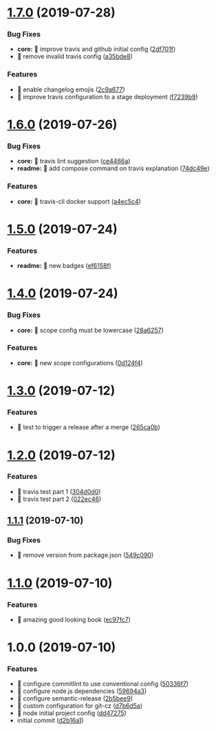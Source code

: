 # [1.7.0](https://github.com/rcmoutinho/automated-release/compare/v1.6.0...v1.7.0) (2019-07-28)


### Bug Fixes

* **core:** 🐛 improve travis and github initial config ([2df701f](https://github.com/rcmoutinho/automated-release/commit/2df701f))
* 🐛 remove invalid travis config ([a35bde8](https://github.com/rcmoutinho/automated-release/commit/a35bde8))


### Features

* 🎸 enable changelog emojis ([2c9a677](https://github.com/rcmoutinho/automated-release/commit/2c9a677))
* 🎸 improve travis configuration to a stage deployment ([f7239b9](https://github.com/rcmoutinho/automated-release/commit/f7239b9))

# [1.6.0](https://github.com/rcmoutinho/automated-release/compare/v1.5.0...v1.6.0) (2019-07-26)


### Bug Fixes

* **core:** 🐛 travis lint suggestion ([ce4466a](https://github.com/rcmoutinho/automated-release/commit/ce4466a))
* **readme:** 🐛 add compose command on travis explanation ([74dc49e](https://github.com/rcmoutinho/automated-release/commit/74dc49e))


### Features

* **core:** 🎸 travis-cli docker support ([a4ec5c4](https://github.com/rcmoutinho/automated-release/commit/a4ec5c4))

# [1.5.0](https://github.com/rcmoutinho/automated-release/compare/v1.4.0...v1.5.0) (2019-07-24)


### Features

* **readme:** 🎸 new badges ([ef6158f](https://github.com/rcmoutinho/automated-release/commit/ef6158f))

# [1.4.0](https://github.com/rcmoutinho/automated-release/compare/v1.3.0...v1.4.0) (2019-07-24)


### Bug Fixes

* **core:** 🐛 scope config must be lowercase ([28a6257](https://github.com/rcmoutinho/automated-release/commit/28a6257))


### Features

* **core:** 🎸 new scope configurations ([0d124f4](https://github.com/rcmoutinho/automated-release/commit/0d124f4))

# [1.3.0](https://github.com/rcmoutinho/automated-release/compare/v1.2.0...v1.3.0) (2019-07-12)


### Features

* 🎸 test to trigger a release after a merge ([265ca0b](https://github.com/rcmoutinho/automated-release/commit/265ca0b))

# [1.2.0](https://github.com/rcmoutinho/automated-release/compare/v1.1.1...v1.2.0) (2019-07-12)


### Features

* 🎸 travis test part 1 ([304d0d0](https://github.com/rcmoutinho/automated-release/commit/304d0d0))
* 🎸 travis test part 2 ([022ec46](https://github.com/rcmoutinho/automated-release/commit/022ec46))

## [1.1.1](https://github.com/rcmoutinho/automated-release/compare/v1.1.0...v1.1.1) (2019-07-10)


### Bug Fixes

* 🐛 remove version from package.json ([549c090](https://github.com/rcmoutinho/automated-release/commit/549c090))

# [1.1.0](https://github.com/rcmoutinho/automated-release/compare/v1.0.0...v1.1.0) (2019-07-10)


### Features

* 🎸 amazing good looking book ([ec97fc7](https://github.com/rcmoutinho/automated-release/commit/ec97fc7))

# 1.0.0 (2019-07-10)


### Features

* 🎸 configure commitlint to use conventional config ([50336f7](https://github.com/rcmoutinho/automated-release/commit/50336f7))
* 🎸 configure node.js dependencies ([59694a3](https://github.com/rcmoutinho/automated-release/commit/59694a3))
* 🎸 configure semantic-release ([2b5bee9](https://github.com/rcmoutinho/automated-release/commit/2b5bee9))
* 🎸 custom configuration for git-cz ([d7b6d5a](https://github.com/rcmoutinho/automated-release/commit/d7b6d5a))
* 🎸 node initial project config ([dd47275](https://github.com/rcmoutinho/automated-release/commit/dd47275))
* initial commit ([d2b16a1](https://github.com/rcmoutinho/automated-release/commit/d2b16a1))
